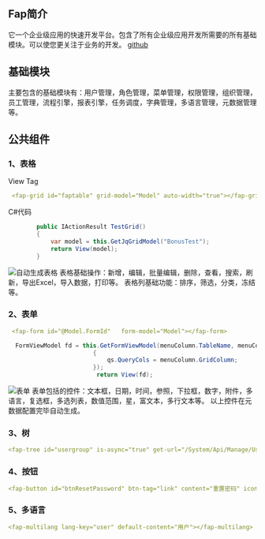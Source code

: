 
## Fap简介
它一个企业级应用的快速开发平台。包含了所有企业级应用开发所需要的所有基础模块。可以使您更关注于业务的开发。
[github](https://github.com/48355746/FapCore3.0)
## 基础模块
主要包含的基础模块有：用户管理，角色管理，菜单管理，权限管理，组织管理，员工管理，流程引擎，报表引擎，任务调度，字典管理，多语言管理，元数据管理等。
## 公共组件

### 1、表格

View Tag
```yaml
 <fap-grid id="faptable" grid-model="Model" auto-width="true"></fap-grid>
```
C#代码
```csharp
        public IActionResult TestGrid()
        {
            var model = this.GetJqGridModel("BonusTest");
            return View(model);
        }
```
![自动生成表格](https://img-blog.csdnimg.cn/20200309121830613.png?x-oss-process=image/watermark,type_ZmFuZ3poZW5naGVpdGk,shadow_10,text_aHR0cHM6Ly9ibG9nLmNzZG4ubmV0L3dsMTEyMQ==,size_16,color_FFFFFF,t_70)
表格基础操作：新增，编辑，批量编辑，删除，查看，搜索，刷新，导出Excel，导入数据，打印等。
表格列基础功能：排序，筛选，分类，冻结等。
### 2、表单

```yaml
 <fap-form id="@Model.FormId"   form-model="Model"></fap-form>
```

```csharp
  FormViewModel fd = this.GetFormViewModel(menuColumn.TableName, menuColumn.GridId, fid, qs =>
                        {
                            qs.QueryCols = menuColumn.GridColumn;
                        });
                         return View(fd);
```
![表单](https://img-blog.csdnimg.cn/20200309122604588.png?x-oss-process=image/watermark,type_ZmFuZ3poZW5naGVpdGk,shadow_10,text_aHR0cHM6Ly9ibG9nLmNzZG4ubmV0L3dsMTEyMQ==,size_16,color_FFFFFF,t_70)
表单包括的控件：文本框，日期，时间，参照，下拉框，数字，附件，多语言，复选框，多选列表，数值范围，星，富文本，多行文本等。
以上控件在元数据配置完毕自动生成。
### 3、树

```yaml
<fap-tree id="usergroup" is-async="true" get-url="/System/Api/Manage/UserGroup" edit-url="/System/Api/Manage/UserGroup"></fap-tree>
```
### 4、按钮

```yaml
<fap-button id="btnResetPassword" btn-tag="link" content="重置密码" icon-before="fa fa-cog blue" class-name="info"></fap-button>
```
### 5、多语言

```yaml
<fap-multilang lang-key="user" default-content="用户"></fap-multilang>
```
